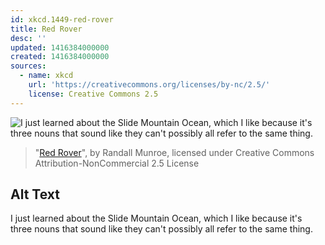 ```yaml
---
id: xkcd.1449-red-rover
title: Red Rover
desc: ''
updated: 1416384000000
created: 1416384000000
sources:
  - name: xkcd
    url: 'https://creativecommons.org/licenses/by-nc/2.5/'
    license: Creative Commons 2.5
---
```

![I just learned about the Slide Mountain Ocean, which I like because it's three nouns that sound like they can't possibly all refer to the same thing.](https://imgs.xkcd.com/comics/red_rover.png)
> "[Red Rover](https://xkcd.com/1449/)", by Randall Munroe, licensed under Creative Commons Attribution-NonCommercial 2.5 License

## Alt Text
I just learned about the Slide Mountain Ocean, which I like because it's three nouns that sound like they can't possibly all refer to the same thing.
